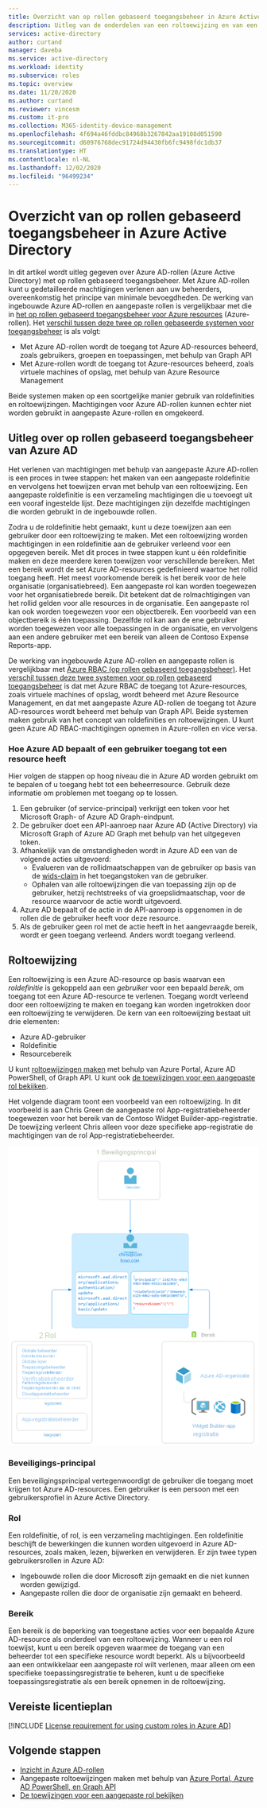 ```yaml
---
title: Overzicht van op rollen gebaseerd toegangsbeheer in Azure Active Directory (RBAC)
description: Uitleg van de onderdelen van een roltoewijzing en van een beperkt bereik in Azure Active Directory.
services: active-directory
author: curtand
manager: daveba
ms.service: active-directory
ms.workload: identity
ms.subservice: roles
ms.topic: overview
ms.date: 11/20/2020
ms.author: curtand
ms.reviewer: vincesm
ms.custom: it-pro
ms.collection: M365-identity-device-management
ms.openlocfilehash: 4f694a46fddbc84968b3267842aa19108d051590
ms.sourcegitcommit: d60976768dec91724d94430fb6fc9498fdc1db37
ms.translationtype: HT
ms.contentlocale: nl-NL
ms.lasthandoff: 12/02/2020
ms.locfileid: "96499234"
---
```

# <a name="overview-of-role-based-access-control-in-azure-active-directory"></a>Overzicht van op rollen gebaseerd toegangsbeheer in Azure Active Directory

In dit artikel wordt uitleg gegeven over Azure AD-rollen (Azure Active Directory) met op rollen gebaseerd toegangsbeheer. Met Azure AD-rollen kunt u gedetailleerde machtigingen verlenen aan uw beheerders, overeenkomstig het principe van minimale bevoegdheden. De werking van ingebouwde Azure AD-rollen en aangepaste rollen is vergelijkbaar met die in [het op rollen gebaseerd toegangsbeheer voor Azure resources](../../role-based-access-control/overview.md) (Azure-rollen). Het [verschil tussen deze twee op rollen gebaseerde systemen voor toegangsbeheer](../../role-based-access-control/rbac-and-directory-admin-roles.md) is als volgt:

- Met Azure AD-rollen wordt de toegang tot Azure AD-resources beheerd, zoals gebruikers, groepen en toepassingen, met behulp van Graph API
- Met Azure-rollen wordt de toegang tot Azure-resources beheerd, zoals virtuele machines of opslag, met behulp van Azure Resource Management

Beide systemen maken op een soortgelijke manier gebruik van roldefinities en roltoewijzingen. Machtigingen voor Azure AD-rollen kunnen echter niet worden gebruikt in aangepaste Azure-rollen en omgekeerd.

## <a name="understand-azure-ad-role-based-access-control"></a>Uitleg over op rollen gebaseerd toegangsbeheer van Azure AD

Het verlenen van machtigingen met behulp van aangepaste Azure AD-rollen is een proces in twee stappen: het maken van een aangepaste roldefinitie en vervolgens het toewijzen ervan met behulp van een roltoewijzing. Een aangepaste roldefinitie is een verzameling machtigingen die u toevoegt uit een vooraf ingestelde lijst. Deze machtigingen zijn dezelfde machtigingen die worden gebruikt in de ingebouwde rollen.  

Zodra u de roldefinitie hebt gemaakt, kunt u deze toewijzen aan een gebruiker door een roltoewijzing te maken. Met een roltoewijzing worden machtigingen in een roldefinitie aan de gebruiker verleend voor een opgegeven bereik. Met dit proces in twee stappen kunt u één roldefinitie maken en deze meerdere keren toewijzen voor verschillende bereiken. Met een bereik wordt de set Azure AD-resources gedefinieerd waartoe het rollid toegang heeft. Het meest voorkomende bereik is het bereik voor de hele organisatie (organisatiebreed). Een aangepaste rol kan worden toegewezen voor het organisatiebrede bereik. Dit betekent dat de rolmachtigingen van het rollid gelden voor alle resources in de organisatie. Een aangepaste rol kan ook worden toegewezen voor een objectbereik. Een voorbeeld van een objectbereik is één toepassing. Dezelfde rol kan aan de ene gebruiker worden toegewezen voor alle toepassingen in de organisatie, en vervolgens aan een andere gebruiker met een bereik van alleen de Contoso Expense Reports-app.  

De werking van ingebouwde Azure AD-rollen en aangepaste rollen is vergelijkbaar met [Azure RBAC (op rollen gebaseerd toegangsbeheer)](../../active-directory-b2c/overview.md). Het [verschil tussen deze twee systemen voor op rollen gebaseerd toegangsbeheer](../../role-based-access-control/rbac-and-directory-admin-roles.md) is dat met Azure RBAC de toegang tot Azure-resources, zoals virtuele machines of opslag, wordt beheerd met Azure Resource Management, en dat met aangepaste Azure AD-rollen de toegang tot Azure AD-resources wordt beheerd met behulp van Graph API. Beide systemen maken gebruik van het concept van roldefinities en roltoewijzingen. U kunt geen Azure AD RBAC-machtigingen opnemen in Azure-rollen en vice versa.

### <a name="how-azure-ad-determines-if-a-user-has-access-to-a-resource"></a>Hoe Azure AD bepaalt of een gebruiker toegang tot een resource heeft

Hier volgen de stappen op hoog niveau die in Azure AD worden gebruikt om te bepalen of u toegang hebt tot een beheerresource. Gebruik deze informatie om problemen met toegang op te lossen.

1. Een gebruiker (of service-principal) verkrijgt een token voor het Microsoft Graph- of Azure AD Graph-eindpunt.
1. De gebruiker doet een API-aanroep naar Azure AD (Active Directory) via Microsoft Graph of Azure AD Graph met behulp van het uitgegeven token.
1. Afhankelijk van de omstandigheden wordt in Azure AD een van de volgende acties uitgevoerd:
   - Evalueren van de rollidmaatschappen van de gebruiker op basis van de [wids-claim](../../active-directory-b2c/access-tokens.md) in het toegangstoken van de gebruiker.
   - Ophalen van alle roltoewijzingen die van toepassing zijn op de gebruiker, hetzij rechtstreeks of via groepslidmaatschap, voor de resource waarvoor de actie wordt uitgevoerd.
1. Azure AD bepaalt of de actie in de API-aanroep is opgenomen in de rollen die de gebruiker heeft voor deze resource.
1. Als de gebruiker geen rol met de actie heeft in het aangevraagde bereik, wordt er geen toegang verleend. Anders wordt toegang verleend.

## <a name="role-assignment"></a>Roltoewijzing

Een roltoewijzing is een Azure AD-resource op basis waarvan een *roldefinitie* is gekoppeld aan een *gebruiker* voor een bepaald *bereik*, om toegang tot een Azure AD-resource te verlenen. Toegang wordt verleend door een roltoewijzing te maken en toegang kan worden ingetrokken door een roltoewijzing te verwijderen. De kern van een roltoewijzing bestaat uit drie elementen:

- Azure AD-gebruiker
- Roldefinitie
- Resourcebereik

U kunt [roltoewijzingen maken](custom-create.md) met behulp van Azure Portal, Azure AD PowerShell, of Graph API. U kunt ook [de toewijzingen voor een aangepaste rol bekijken](custom-view-assignments.md#view-the-assignments-of-a-role).

Het volgende diagram toont een voorbeeld van een roltoewijzing. In dit voorbeeld is aan Chris Green de aangepaste rol App-registratiebeheerder toegewezen voor het bereik van de Contoso Widget Builder-app-registratie. De toewijzing verleent Chris alleen voor deze specifieke app-registratie de machtigingen van de rol App-registratiebeheerder.

![Roltoewijzing is een manier om machtigingen af te dwingen, en bestaat uit drie delen](./media/custom-overview/rbac-overview.png)

### <a name="security-principal"></a>Beveiligings-principal

Een beveiligingsprincipal vertegenwoordigt de gebruiker die toegang moet krijgen tot Azure AD-resources. Een gebruiker is een persoon met een gebruikersprofiel in Azure Active Directory.

### <a name="role"></a>Rol

Een roldefinitie, of rol, is een verzameling machtigingen. Een roldefinitie beschijft de bewerkingen die kunnen worden uitgevoerd in Azure AD-resources, zoals maken, lezen, bijwerken en verwijderen. Er zijn twee typen gebruikersrollen in Azure AD:

- Ingebouwde rollen die door Microsoft zijn gemaakt en die niet kunnen worden gewijzigd.
- Aangepaste rollen die door de organisatie zijn gemaakt en beheerd.

### <a name="scope"></a>Bereik

Een bereik is de beperking van toegestane acties voor een bepaalde Azure AD-resource als onderdeel van een roltoewijzing. Wanneer u een rol toewijst, kunt u een bereik opgeven waarmee de toegang van een beheerder tot een specifieke resource wordt beperkt. Als u bijvoorbeeld aan een ontwikkelaar een aangepaste rol wilt verlenen, maar alleen om een specifieke toepassingsregistratie te beheren, kunt u de specifieke toepassingsregistratie als een bereik opnemen in de roltoewijzing.

## <a name="required-license-plan"></a>Vereiste licentieplan

[!INCLUDE [License requirement for using custom roles in Azure AD](../../../includes/active-directory-p1-license.md)]

## <a name="next-steps"></a>Volgende stappen

- [Inzicht in Azure AD-rollen](concept-understand-roles.md)
- Aangepaste roltoewijzingen maken met behulp van [Azure Portal, Azure AD PowerShell, en Graph API](custom-create.md)
- [De toewijzingen voor een aangepaste rol bekijken](custom-view-assignments.md)
